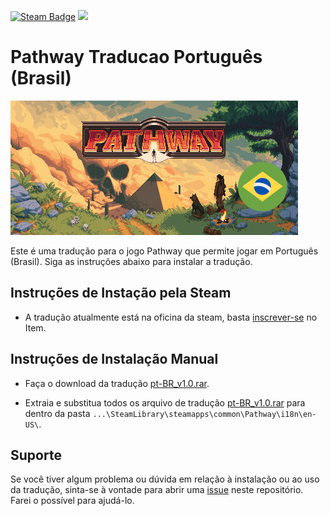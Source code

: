 [![Steam Badge](https://img.shields.io/badge/Steam-Profile-blue)](https://steamcommunity.com/id/lorthe)
<img  src="https://img.shields.io/steam/views/2986364384"/>

# Pathway Traducao Português (Brasil)
[![Pathway](https://raw.githubusercontent.com/pobruno/Pathway-traducao-ptbr/main/Production/pt-BR_preview.png)](https://steamcommunity.com/sharedfiles/filedetails/?id=2986364384)

Este é uma tradução para o jogo Pathway que permite jogar em Português (Brasil). Siga as instruções abaixo para instalar a tradução.

## Instruções de Instação pela Steam

* A tradução atualmente está na oficina da steam, basta [inscrever-se](https://steamcommunity.com/sharedfiles/filedetails/?id=2986364384) no Item.


## Instruções de Instalação Manual

* Faça o download da tradução [pt-BR_v1.0.rar](https://github.com/pobruno/Pathway-traducao-ptbr/releases/tag/v1.0).

* Extraia e substitua todos os arquivo de tradução [pt-BR_v1.0.rar](https://github.com/pobruno/Pathway-traducao-ptbr/releases/tag/v1.0) para dentro da pasta ``...\SteamLibrary\steamapps\common\Pathway\i18n\en-US\``.


## Suporte

Se você tiver algum problema ou dúvida em relação à instalação ou ao uso da tradução, sinta-se à vontade para abrir uma [issue](https://github.com/pobruno/Pathway-traducao-ptbr/issues) neste repositório. Farei o possível para ajudá-lo.

